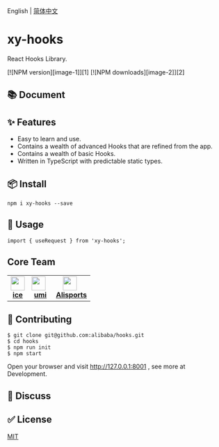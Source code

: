English | [简体中文](./README.zh-CN.md)

# xy-hooks

React Hooks Library.

[![NPM version][image-1]][1] [![NPM downloads][image-2]][2]

## 📚 Document

<!-- - [English](https://ahooks.js.org/)
- [中文](https://ahooks.js.org/zh-CN/) -->

## ✨ Features

- Easy to learn and use.
- Contains a wealth of advanced Hooks that are refined from the app.
- Contains a wealth of basic Hooks.
- Written in TypeScript with predictable static types.

## 📦 Install

```
npm i xy-hooks --save
```

## 🔨 Usage

```
import { useRequest } from 'xy-hooks';
```

## Core Team

<table>
  <tbody>
    <tr>
      <td align="center">
        <a target="_blank" href="https://github.com/alibaba/ice">
          <img
            width="32"
            src="https://img.alicdn.com/tfs/TB1Jd.tb79l0K4jSZFKXXXFjpXa-482-264.png"
          />
          <br>
          <strong>ice</strong>
        </a>
      </td>
      <td align="center">
        <a target="_blank" href="https://github.com/umijs/umi">
          <img
            width="32"
            style="vertical-align: -0.32em; margin-right: 8px;"
            src="https://img.alicdn.com/tfs/TB1fhqaLAT2gK0jSZFkXXcIQFXa-132-130.png"
          />
          <br>
          <strong>umi</strong>
        </a>
      </td>
       <td align="center">
        <a target="_blank" href="https://www.alisports.com/">
          <img
            width="32"
            style="vertical-align: -0.32em; margin-right: 8px;"
            src="https://gw.alicdn.com/tfs/TB13XKjLuL2gK0jSZFmXXc7iXXa-205-59.png"
          />
          <br>
          <strong>Alisports</strong>
        </a>
      </td>
    </tr>
  </tbody>
</table>

## 🤝 Contributing

```
$ git clone git@github.com:alibaba/hooks.git
$ cd hooks
$ npm run init
$ npm start
```

Open your browser and visit http://127.0.0.1:8001 , see more at Development.

## 👥 Discuss

## ✅ License

[MIT](https://github.com/alibaba/hooks/blob/master/LICENSE)
